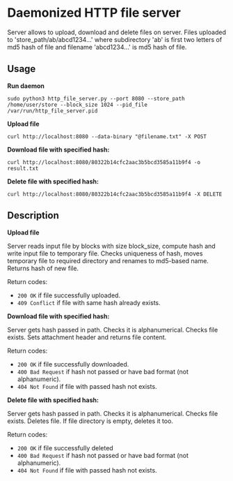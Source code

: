 # Daemonized HTTP file server

Server allows to upload, download and delete files on server.
Files uploaded to 'store_path/ab/abcd1234...' where subdirectory 'ab' is first two letters of md5 hash of file and filename 'abcd1234...' is md5 hash of file.

## Usage

**Run daemon**
```
sudo python3 http_file_server.py --port 8080 --store_path /home/user/store --block_size 1024 --pid_file /var/run/http_file_server.pid
```

**Upload file**
```
curl http://localhost:8080 --data-binary "@filename.txt" -X POST
```

**Download file with specified hash:**
```
curl http://localhost:8080/80322b14cfc2aac3b5bcd3585a11b9f4 -o result.txt
```

**Delete file with specified hash:**
```
curl http://localhost:8080/80322b14cfc2aac3b5bcd3585a11b9f4 -X DELETE
```

## Description

**Upload file**

Server reads input file by blocks with size block_size, compute hash and write input file to temporary file. Checks uniqueness of hash, moves temporary file to required directory and renames to md5-based name. Returns hash of new file.

Return codes:
- `200 OK` if file successfully uploaded.
- `409 Conflict` if file with same hash already exists.

**Download file with specified hash:**

Server gets hash passed in path. Checks it is alphanumerical. Checks file exists. Sets attachment header and returns file content.

Return codes:
- `200 OK` if file successfully downloaded.
- `400 Bad Request` if hash not passed or have bad format (not alphanumeric).
- `404 Not Found` if file with passed hash not exists.

**Delete file with specified hash:**

Server gets hash passed in path. Checks it is alphanumerical. Checks file exists. Deletes file. If file directory is empty, deletes it too.

Return codes:
- `200 OK` if file successfully deleted
- `400 Bad Request` if hash not passed or have bad format (not alphanumeric).
- `404 Not Found` if file with passed hash not exists.

